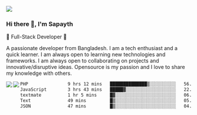 <!-- **sapayth/sapayth** is a ✨ _special_ ✨ repository because its `README.md` (this file) appears on your GitHub profile.

Here are some ideas to get you started:

- 🔭 I’m currently working on ...
- 🌱 I’m currently learning ...
- 👯 I’m looking to collaborate on ...
- 🤔 I’m looking for help with ...
- 💬 Ask me about ...
- 📫 How to reach me: ...
- 😄 Pronouns: ...
- ⚡ Fun fact: ...
-->
![](https://user-images.githubusercontent.com/74038190/226190894-18e959ba-d458-4a94-ac44-790190f2a947.gif)
### Hi there 👋, I'm Sapayth

🚀 Full-Stack Developer 🚀

A passionate developer from Bangladesh. I am a tech enthusiast and a quick learner. I am always open to learning new technologies and frameworks. I am always open to collaborating on projects and innovative/disruptive ideas. Opensource is my passion and I love to share my knowledge with others.

<div>
<a href="https://github.com/sapayth/github-readme-stats">
  <img align="left" src="https://github-readme-stats.vercel.app/api?username=sapayth&show_icons=true&count_private=true" />
</a>
<a href="https://github.com/sapayth/github-readme-stats">
  <img align="left" src="https://github-readme-stats.vercel.app/api/top-langs/?username=sapayth" />
</a>
</div>
<!--START_SECTION:waka-->

```txt
PHP               9 hrs 12 mins   ██████████████▒░░░░░░░░░░   56.76 %
JavaScript        3 hrs 43 mins   █████▓░░░░░░░░░░░░░░░░░░░   22.96 %
textmate          1 hr 5 mins     █▓░░░░░░░░░░░░░░░░░░░░░░░   06.69 %
Text              49 mins         █▒░░░░░░░░░░░░░░░░░░░░░░░   05.10 %
JSON              47 mins         █▒░░░░░░░░░░░░░░░░░░░░░░░   04.89 %
```

<!--END_SECTION:waka-->
